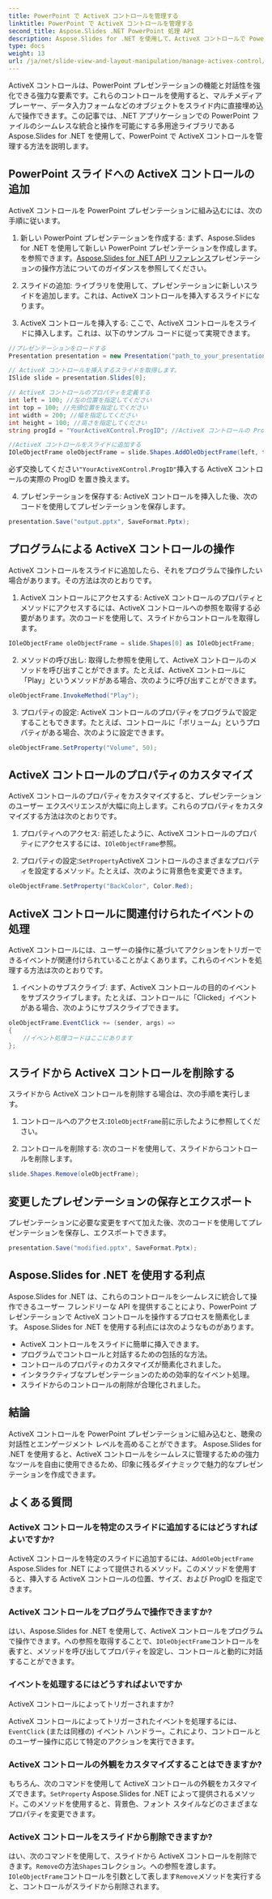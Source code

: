 ```yaml
---
title: PowerPoint で ActiveX コントロールを管理する
linktitle: PowerPoint で ActiveX コントロールを管理する
second_title: Aspose.Slides .NET PowerPoint 処理 API
description: Aspose.Slides for .NET を使用して、ActiveX コントロールで PowerPoint プレゼンテーションを強化する方法を学びます。ステップバイステップのガイドでは、挿入、操作、カスタマイズ、イベント処理などについて説明します。
type: docs
weight: 13
url: /ja/net/slide-view-and-layout-manipulation/manage-activex-control/
---
```

ActiveX コントロールは、PowerPoint プレゼンテーションの機能と対話性を強化できる強力な要素です。これらのコントロールを使用すると、マルチメディア プレーヤー、データ入力フォームなどのオブジェクトをスライド内に直接埋め込んで操作できます。この記事では、.NET アプリケーションでの PowerPoint ファイルのシームレスな統合と操作を可能にする多用途ライブラリである Aspose.Slides for .NET を使用して、PowerPoint で ActiveX コントロールを管理する方法を説明します。

## PowerPoint スライドへの ActiveX コントロールの追加

ActiveX コントロールを PowerPoint プレゼンテーションに組み込むには、次の手順に従います。

1. 新しい PowerPoint プレゼンテーションを作成する: まず、Aspose.Slides for .NET を使用して新しい PowerPoint プレゼンテーションを作成します。を参照できます。[Aspose.Slides for .NET API リファレンス](https://reference.aspose.com/slides/net/)プレゼンテーションの操作方法についてのガイダンスを参照してください。

2. スライドの追加: ライブラリを使用して、プレゼンテーションに新しいスライドを追加します。これは、ActiveX コントロールを挿入するスライドになります。

3. ActiveX コントロールを挿入する: ここで、ActiveX コントロールをスライドに挿入します。これは、以下のサンプル コードに従って実現できます。

```csharp
//プレゼンテーションをロードする
Presentation presentation = new Presentation("path_to_your_presentation.pptx");

// ActiveX コントロールを挿入するスライドを取得します。
ISlide slide = presentation.Slides[0];

// ActiveX コントロールのプロパティを定義する
int left = 100; //左の位置を指定してください
int top = 100; //先頭位置を指定してください
int width = 200; //幅を指定してください
int height = 100; //高さを指定してください
string progId = "YourActiveXControl.ProgID"; //ActiveX コントロールの ProgID を指定します

//ActiveX コントロールをスライドに追加する
IOleObjectFrame oleObjectFrame = slide.Shapes.AddOleObjectFrame(left, top, width, height, progId);
```

必ず交換してください`"YourActiveXControl.ProgID"`挿入する ActiveX コントロールの実際の ProgID を置き換えます。

4. プレゼンテーションを保存する: ActiveX コントロールを挿入した後、次のコードを使用してプレゼンテーションを保存します。

```csharp
presentation.Save("output.pptx", SaveFormat.Pptx);
```

## プログラムによる ActiveX コントロールの操作

ActiveX コントロールをスライドに追加したら、それをプログラムで操作したい場合があります。その方法は次のとおりです。

1. ActiveX コントロールにアクセスする: ActiveX コントロールのプロパティとメソッドにアクセスするには、ActiveX コントロールへの参照を取得する必要があります。次のコードを使用して、スライドからコントロールを取得します。

```csharp
IOleObjectFrame oleObjectFrame = slide.Shapes[0] as IOleObjectFrame;
```

2. メソッドの呼び出し: 取得した参照を使用して、ActiveX コントロールのメソッドを呼び出すことができます。たとえば、ActiveX コントロールに「Play」というメソッドがある場合、次のように呼び出すことができます。

```csharp
oleObjectFrame.InvokeMethod("Play");
```

3. プロパティの設定: ActiveX コントロールのプロパティをプログラムで設定することもできます。たとえば、コントロールに「ボリューム」というプロパティがある場合、次のように設定できます。

```csharp
oleObjectFrame.SetProperty("Volume", 50);
```

## ActiveX コントロールのプロパティのカスタマイズ

ActiveX コントロールのプロパティをカスタマイズすると、プレゼンテーションのユーザー エクスペリエンスが大幅に向上します。これらのプロパティをカスタマイズする方法は次のとおりです。

1. プロパティへのアクセス: 前述したように、ActiveX コントロールのプロパティにアクセスするには、`IOleObjectFrame`参照。

2. プロパティの設定:`SetProperty`ActiveX コントロールのさまざまなプロパティを設定するメソッド。たとえば、次のように背景色を変更できます。

```csharp
oleObjectFrame.SetProperty("BackColor", Color.Red);
```

## ActiveX コントロールに関連付けられたイベントの処理

ActiveX コントロールには、ユーザーの操作に基づいてアクションをトリガーできるイベントが関連付けられていることがよくあります。これらのイベントを処理する方法は次のとおりです。

1. イベントのサブスクライブ: まず、ActiveX コントロールの目的のイベントをサブスクライブします。たとえば、コントロールに「Clicked」イベントがある場合、次のようにサブスクライブできます。

```csharp
oleObjectFrame.EventClick += (sender, args) =>
{
    //イベント処理コードはここにあります
};
```

## スライドから ActiveX コントロールを削除する

スライドから ActiveX コントロールを削除する場合は、次の手順を実行します。

1. コントロールへのアクセス:`IOleObjectFrame`前に示したように参照してください。

2. コントロールを削除する: 次のコードを使用して、スライドからコントロールを削除します。

```csharp
slide.Shapes.Remove(oleObjectFrame);
```

## 変更したプレゼンテーションの保存とエクスポート

プレゼンテーションに必要な変更をすべて加えた後、次のコードを使用してプレゼンテーションを保存し、エクスポートできます。

```csharp
presentation.Save("modified.pptx", SaveFormat.Pptx);
```

## Aspose.Slides for .NET を使用する利点

Aspose.Slides for .NET は、これらのコントロールをシームレスに統合して操作できるユーザー フレンドリーな API を提供することにより、PowerPoint プレゼンテーションで ActiveX コントロールを操作するプロセスを簡素化します。 Aspose.Slides for .NET を使用する利点には次のようなものがあります。

- ActiveX コントロールをスライドに簡単に挿入できます。
- プログラムでコントロールと対話するための包括的な方法。
- コントロールのプロパティのカスタマイズが簡素化されました。
- インタラクティブなプレゼンテーションのための効率的なイベント処理。
- スライドからのコントロールの削除が合理化されました。

## 結論

ActiveX コントロールを PowerPoint プレゼンテーションに組み込むと、聴衆の対話性とエンゲージメント レベルを高めることができます。 Aspose.Slides for .NET を使用すると、ActiveX コントロールをシームレスに管理するための強力なツールを自由に使用できるため、印象に残るダイナミックで魅力的なプレゼンテーションを作成できます。

## よくある質問

### ActiveX コントロールを特定のスライドに追加するにはどうすればよいですか?

 ActiveX コントロールを特定のスライドに追加するには、`AddOleObjectFrame` Aspose.Slides for .NET によって提供されるメソッド。このメソッドを使用すると、挿入する ActiveX コントロールの位置、サイズ、および ProgID を指定できます。

### ActiveX コントロールをプログラムで操作できますか?

はい、Aspose.Slides for .NET を使用して、ActiveX コントロールをプログラムで操作できます。への参照を取得することで、`IOleObjectFrame`コントロールを表すと、メソッドを呼び出してプロパティを設定し、コントロールと動的に対話することができます。

### イベントを処理するにはどうすればよいですか

 ActiveX コントロールによってトリガーされますか?

ActiveX コントロールによってトリガーされたイベントを処理するには、`EventClick` (または同様の) イベント ハンドラー。これにより、コントロールとのユーザー操作に応じて特定のアクションを実行できます。

### ActiveX コントロールの外観をカスタマイズすることはできますか?

もちろん、次のコマンドを使用して ActiveX コントロールの外観をカスタマイズできます。`SetProperty` Aspose.Slides for .NET によって提供されるメソッド。このメソッドを使用すると、背景色、フォント スタイルなどのさまざまなプロパティを変更できます。

### ActiveX コントロールをスライドから削除できますか?

はい、次のコマンドを使用して、スライドから ActiveX コントロールを削除できます。`Remove`の方法`Shapes`コレクション。への参照を渡します。`IOleObjectFrame`コントロールを引数として表します`Remove`メソッドを実行すると、コントロールがスライドから削除されます。